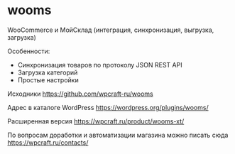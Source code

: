 # wooms
WooCommerce и МойСклад (интеграция, синхронизация, выгрузка, загрузка)

Особенности:

*   Синхронизация товаров по протоколу JSON REST API
*   Загрузка категорий
*   Простые настройки

Исходники https://github.com/wpcraft-ru/wooms

Адрес в каталоге WordPress https://wordpress.org/plugins/wooms/

Расширенная версия https://wpcraft.ru/product/wooms-xt/

По вопросам доработки и автоматизации магазина можно писать сюда https://wpcraft.ru/contacts/